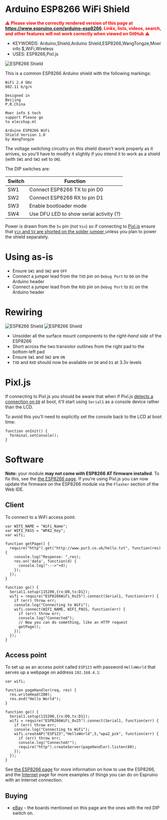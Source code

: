 <!--- Copyright (c) 2018 Gordon Williams, Pur3 Ltd. See the file LICENSE for copying permission. -->
Arduino ESP8266 WiFi Shield
===========================

<span style="color:red">:warning: **Please view the correctly rendered version of this page at https://www.espruino.com/arduino-esp8266. Links, lists, videos, search, and other features will not work correctly when viewed on GitHub** :warning:</span>

* KEYWORDS: Arduino,Shield,Arduino Shield,ESP8266,WangTongze,Moer info $,WiFi,Wireless
* USES: ESP8266,Pixl.js

![ESP8266 Shield](arduino-esp8266/board.jpg)

This is a common ESP8266 Arduino shield with the following markings:

```
WiFi 2.4 GHz
802.11 b/g/n
```

```
Designed in
Beijing
P.R.China
```

```
Moer info $ tech
support Please go
to elecshop.ml
```

```
Arduino ESP8266 WiFi
Shield Version 1.0
by WangTongze
```

The voltage switching circuitry on this shield doesn't work properly as it
arrives, so you'll have to modify it slightly if you intend it to work as
a shield (with `SW1` and `SW2` set to `ON`).

The DIP switches are:

| Switch | Function |
|-----|-------------------|
| SW1 | Connect ESP8266 TX to pin D0 |
| SW2 | Connect ESP8266 RX to pin D1 |
| SW3 | Enable bootloader mode |
| SW4 | Use DFU LED to show serial activity (?) |

Power is drawn from the `5v` pin (not `Vin`) so if connecting to [Pixl.js](/Pixl.js)
ensure that [`Vin` and `5V` are shorted on the solder jumper ](/Pixl.js#shield-power)
unless you plan to power the shield separately.

# Using as-is

* Ensure `SW1` and `SW2` are `OFF`
* Connect a jumper lead from the `TXD` pin on `Debug Port` to `D0` on the Arduino header
* Connect a jumper lead from the `RXD` pin on `Debug Port` to `D1` on the Arduino header

# Rewiring

![ESP8266 Shield](arduino-esp8266/wiring.png)
![ESP8266 Shield](arduino-esp8266/mod.jpg)

* Unsolder all the surface mount components to the *right-hand side* of the ESP8266
* Short across the two transistor outlines from the right pad to the bottom-left pad
* Ensure `SW1` and `SW2` are `ON`
* `TXD` and `RXD` should now be available on `D0` and `D1` at 3.3v levels

# Pixl.js

If connecting to Pixl.js you should be aware that when if Pixl.js [detects a
connection on `D0`](/Pixl.js#serial-console) at boot, it'll start using `Serial1`
as a console device rather than the LCD.

To avoid this you'll need to explicitly set the console back to the LCD at boot
time:

```
function onInit() {
  Terminal.setConsole();
}
```

# Software

**Note:** your module **may not come with ESP8266 AT firmware installed**. To fix this,
see the [the ESP8266 page](/ESP8266#updating-esp8266-firmware). If you're using Pixl.js
you can now update the firmware on the ESP8266 module via the `Flasher` section of the Web IDE.

## Client

To connect to a WiFi access point.

```
var WIFI_NAME = "WiFi_Name";
var WIFI_PASS = "WPA2_Key";
var wifi;

function getPage() {
  require("http").get("http://www.pur3.co.uk/hello.txt", function(res) {
    console.log("Response: ",res);
    res.on('data', function(d) {
      console.log("--->"+d);
    });
  });
}

function go() {
  Serial1.setup(115200,{rx:D0,tx:D1});
  wifi = require("ESP8266WiFi_0v25").connect(Serial1, function(err) {
    if (err) throw err;
    console.log("Connecting to WiFi");
    wifi.connect(WIFI_NAME, WIFI_PASS, function(err) {
      if (err) throw err;
      console.log("Connected");
      // Now you can do something, like an HTTP request
      getPage();
    });
  });
}
```

## Access point

To set up as an access point called `ESP123` with password `HelloWorld`
that serves up a webpage on address `192.168.4.1`:

```
var wifi;

function pageHandler(req, res) {
  res.writeHead(200);
  res.end("Hello World");
}

function go() {
  Serial1.setup(115200,{rx:D0,tx:D1});
  wifi = require("ESP8266WiFi_0v25").connect(Serial1, function(err) {
    if (err) throw err;
    console.log("Connecting to WiFi");
    wifi.createAP("ESP123","HelloWorld",5,"wpa2_psk", function(err) {   
      if (err) throw err;
      console.log("Connected!");
      require("http").createServer(pageHandler).listen(80);
    });
  });
}
```

See [the ESP8266 page](/ESP8266#software) for more information on how to
use the ESP8266, and the [Internet](/Internet) page for more examples
of things you can do on Espruino  with an Internet connection.


Buying
-----

* [eBay](http://www.ebay.com/sch/i.html?_nkw=arduino+esp8266+serial+shield) - the
boards mentioned on this page are the ones with the red DIP switch on.
